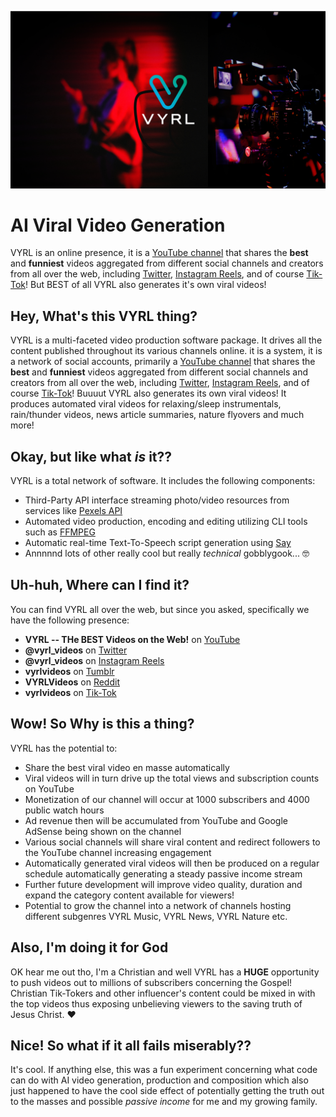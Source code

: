 ![VYRL](brand/image/VYRL-banner.jpg)

# AI Viral Video Generation

VYRL is an online presence, it is a [YouTube channel](https://www.youtube.com/channel/UC7xJpL8WWGUOxvbbHshcmQw) that shares the **best** and **funniest** videos aggregated from different social channels and creators from all over the web, including [Twitter](https://twitter.com/vyrl_videos), [Instagram Reels](https://www.instagram.com/vyrl_videos), and of course [Tik-Tok](https://www.tiktok.com/@vyrlvideos)!
But BEST of all VYRL also generates it's own viral videos!

## Hey, What's this VYRL thing?

VYRL is a multi-faceted video production software package. It drives all the content published throughout its various channels online.
it is a system, it is a network of social accounts, primarily a [YouTube channel](https://www.youtube.com/channel/UC7xJpL8WWGUOxvbbHshcmQw) that shares the **best** and **funniest** videos aggregated from different social channels and creators from all over the web, including [Twitter](https://twitter.com/vyrl_videos), [Instagram Reels](https://www.instagram.com/vyrl_videos), and of course [Tik-Tok](https://www.tiktok.com/@vyrlvideos)! Buuuut VYRL also generates its own viral videos! It produces automated viral videos for relaxing/sleep instrumentals, rain/thunder videos, news article summaries, nature flyovers and much more!

## Okay, but like what _is_ it??

VYRL is a total network of software. It includes the following components:

- Third-Party API interface streaming photo/video resources from services like [Pexels API](https://www.pexels.com/api/documentation/)
- Automated video production, encoding and editing utilizing CLI tools such as [FFMPEG](https://ffmpeg.org/)
- Automatic real-time Text-To-Speech script generation using [Say](https://www.npmjs.com/package/say)
- Annnnnd lots of other really cool but really _technical_ gobblygook... :nerd_face:

## Uh-huh, Where can I find it?

You can find VYRL all over the web, but since you asked, specifically we have the following presence:

- **VYRL -- THe BEST Videos on the Web!** on [YouTube](https://www.youtube.com/channel/UC7xJpL8WWGUOxvbbHshcmQw)
- **@vyrl_videos** on [Twitter](https://twitter.com/vyrl_videos)
- **@vyrl_videos** on [Instagram Reels](https://www.instagram.com/vyrl_videos)
- **vyrlvideos** on [Tumblr](vyrlvideos.tumblr.com)
- **VYRLVideos** on [Reddit](https://www.reddit.com/user/VYRLVideos)
- **vyrlvideos** on [Tik-Tok](https://www.tiktok.com/@vyrlvideos)

## Wow! So Why is this a thing?

VYRL has the potential to:

- Share the best viral video en masse automatically
- Viral videos will in turn drive up the total views and subscription counts on YouTube
- Monetization of our channel will occur at 1000 subscribers and 4000 public watch hours
- Ad revenue then will be accumulated from YouTube and Google AdSense being shown on the channel
- Various social channels will share viral content and redirect followers to the YouTube channel increasing engagement
- Automatically generated viral videos will then be produced on a regular schedule automatically generating a steady passive income stream
- Further future development will improve video quality, duration and expand the category content available for viewers!
- Potential to grow the channel into a network of channels hosting different subgenres VYRL Music, VYRL News, VYRL Nature etc.

## Also, I'm doing it for God

OK hear me out tho, I'm a Christian and well VYRL has a **HUGE** opportunity to push videos out to millions of subscribers concerning the Gospel!
Christian Tik-Tokers and other influencer's content could be mixed in with the top videos thus exposing unbelieving viewers to the saving truth of Jesus Christ.
:heart:

## Nice! So what if it all fails miserably??

It's cool. If anything else, this was a fun experiment concerning what code can do with AI video generation, production and composition
which also just happened to have the cool side effect of potentially getting the truth out to the masses and possible _passive income_ for me and my growing family.
